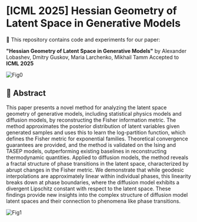 # [ICML 2025] Hessian Geometry of Latent Space in Generative Models

📄 This repository contains code and experiments for our paper:

**"Hessian Geometry of Latent Space in Generative Models"**  by Alexander Lobashev, Dmitry Guskov, Maria Larchenko, Mikhail Tamm 
Accepted to **ICML 2025**

![Fig0](figures/interpolation_big.png)

## 📝 Abstract

This paper presents a novel method for analyzing the latent space geometry of generative models, including statistical physics models and diffusion models, by reconstructing the Fisher information metric. 
The method approximates the posterior distribution of latent variables given generated samples and uses this to learn the log-partition function, which defines the Fisher metric for exponential families. 
Theoretical convergence guarantees are provided, and the method is validated on the Ising and TASEP models, outperforming existing baselines in reconstructing thermodynamic quantities. 
Applied to diffusion models, the method reveals a fractal structure of phase transitions in the latent space, characterized by abrupt changes in the Fisher metric. 
We demonstrate that while geodesic interpolations are approximately linear within individual phases, this linearity breaks down at phase boundaries, where the diffusion model exhibits a divergent Lipschitz constant with respect to the latent space. 
These findings provide new insights into the complex structure of diffusion model latent spaces and their connection to phenomena like phase transitions.

![Fig1](figures/fractal_lion_mount.png)
